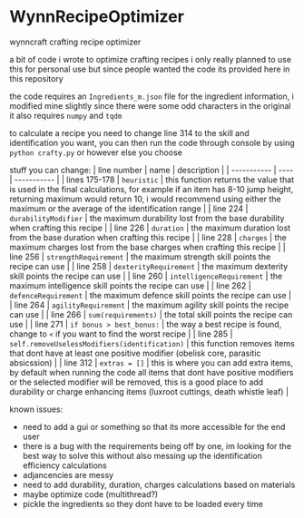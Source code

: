 # WynnRecipeOptimizer
wynncraft crafting recipe optimizer

a bit of code i wrote to optimize crafting recipes i only really planned to use this for personal use but since people wanted the code its provided here in this repository

the code requires an `Ingredients_m.json` file for the ingredient information, i modified mine slightly since there were some odd characters in the original
it also requires `numpy` and `tqdm`

to calculate a recipe you need to change line 314 to the skill and identification you want, you can then run the code through console by using `python crafty.py` or however else you choose

stuff you can change:
| line number | name | description |
| ----------- | ---- | ----------- |
| lines 175-178 | `heuristic` | this function returns the value that is used in the final calculations, for example if an item has 8-10 jump height, returning maximum would return 10, i would recommend using either the maximum or the average of the identification range |
| line 224 | `durabilityModifier` | the maximum durability lost from the base durability when crafting this recipe |
| line 226 | `duration` | the maximum duration lost from the base duration when crafting this recipe |
| line 228 | `charges` | the maximum charges lost from the base charges when crafting this recipe |
| line 256 | `strengthRequirement` | the maximum strength skill points the recipe can use |
| line 258 | `dexterityRequirement` | the maximum dexterity skill points the recipe can use |
| line 260 | `intelligenceRequirement` | the maximum intelligence skill points the recipe can use |
| line 262 | `defenceRequirement` | the maximum defence skill points the recipe can use |
| line 264 | `agilityRequirement` | the maximum agility skill points the recipe can use |
| line 266 | `sum(requirements)` | the total skill points the recipe can use |
| line 271 | `if bonus > best_bonus:` | the way a best recipe is found, change to `<` if you want to find the worst recipe |
| line 285 | `self.removeUselessModifiers(identification)` | this function removes items that dont have at least one positive modifier (obelisk core, parasitic absicssion) |
| line 312 | `extras = []` | this is where you can add extra items, by default when running the code all items that dont have positive modifiers or the selected modifier will be removed, this is a good place to add durability or charge enhancing items (luxroot cuttings, death whistle leaf) |

known issues:
- need to add a gui or something so that its more accessible for the end user
- there is a bug with the requirements being off by one, im looking for the best way to solve this without also messing up the identification efficiency calculations
- adjancencies are messy
- need to add durability, duration, charges calculations based on materials
- maybe optimize code (multithread?)
- pickle the ingredients so they dont have to be loaded every time
